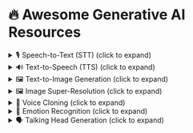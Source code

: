# 🔥 Awesome Generative AI Resources

<details>
<summary>🎙️ Speech-to-Text (STT) (click to expand)</summary>
<details>
<summary>🎙️ Dataset for STT (click to expand)</summary>
## 🗂️ Dataset for STT
## 📜 [CC-0](https://creativecommons.org/share-your-work/public-domain/cc0/)

| CORPUS | LANGUAGES | # HOURS | # SPEAKERS | DOWNLOAD | LICENSE |
| --- | --- | --- | --- | --- | --- |
| Common Voice | Multilingual | >15,000 hours (validated); >20,000 hours (total) | Multi-speaker | <https://voice.mozilla.org/en/datasets> | [CC-0](https://creativecommons.org/share-your-work/public-domain/cc0/) |
| Yesno | Hebrew | 6 mins | one male | <http://www.openslr.org/1/> | [CC-0](https://creativecommons.org/share-your-work/public-domain/cc0/) |
| LJ Speech Corpus | English | ~24 hours | [one female](https://librivox.org/reader/11049) | <https://data.keithito.com/data/speech/LJSpeech-1.1.tar.bz2> | [CC-0](https://creativecommons.org/share-your-work/public-domain/cc0/) |
| NST Danish ASR Database | Danish | 229,992 utterances | 616 speakers | original: <https://www.nb.no/sprakbanken/en/resource-catalogue/oai-nb-no-sbr-19/>, reorganized: <https://www.nb.no/sprakbanken/en/resource-catalogue/oai-nb-no-sbr-55/> | [CC-0](https://creativecommons.org/publicdomain/zero/1.0/) |
| NST Danish Dictation | Danish | 34,955 utterances | 151 speakers | <https://www.nb.no/sprakbanken/en/resource-catalogue/oai-nb-no-sbr-20/> | [CC-0](https://creativecommons.org/publicdomain/zero/1.0/) |
| NST Danish Speech Synthesis | Danish | 4,108 utterances | 1 male speaker | <https://www.nb.no/sprakbanken/en/resource-catalogue/oai-nb-no-sbr-21/> | [CC-0](https://creativecommons.org/publicdomain/zero/1.0/) |
| NST Swedish ASR Database | Swedish | 366,000 utterances | 1,000 speakers | original: <https://www.nb.no/sprakbanken/en/resource-catalogue/oai-nb-no-sbr-16/>, reorganized: <https://www.nb.no/sprakbanken/en/resource-catalogue/oai-nb-no-sbr-56/> | [CC-0](https://creativecommons.org/publicdomain/zero/1.0/) |
| NST Swedish Dictation | Swedish | 45,620 utterances | 195 speakers | <https://www.nb.no/sprakbanken/en/resource-catalogue/oai-nb-no-sbr-17/> | [CC-0](https://creativecommons.org/publicdomain/zero/1.0/) |
| NST Swedish Speech Synthesis | Swedish | 5,279 utterances | 1 male speaker | <https://www.nb.no/sprakbanken/en/resource-catalogue/oai-nb-no-sbr-18/> | [CC-0](https://creativecommons.org/publicdomain/zero/1.0/) |
| NST Norwegian ASR Database | Norwegian | 359,760 utterances | 980 speakers | original: <https://www.nb.no/sprakbanken/en/resource-catalogue/oai-nb-no-sbr-13/>, reorganized: <https://www.nb.no/sprakbanken/en/resource-catalogue/oai-nb-no-sbr-54/> | [CC-0](https://creativecommons.org/publicdomain/zero/1.0/) |
| NST Norwegian Dictation | Norwegian | 33,360 utterances | 144 speakers | <https://www.nb.no/sprakbanken/en/resource-catalogue/oai-nb-no-sbr-14/> | [CC-0](https://creativecommons.org/publicdomain/zero/1.0/) |
| NST Norwegian Speech Synthesis | Norwegian | 5,363 utterances | 1 male speaker | <https://www.nb.no/sprakbanken/en/resource-catalogue/oai-nb-no-sbr-15/> | [CC-0](https://creativecommons.org/publicdomain/zero/1.0/) |
| NB Tale – Speech Database for Norwegian | Norwegian | 7,600 utterances + ~12 hours | 380 speakers | <https://www.nb.no/sprakbanken/en/resource-catalogue/oai-nb-no-sbr-31/> | [CC-0](https://creativecommons.org/publicdomain/zero/1.0/) |
| Norwegian Parliamentary Speech Corpus (v0.1) | Norwegian | ~59 hours | 203 speakers | <https://www.nb.no/sprakbanken/en/resource-catalogue/oai-nb-no-sbr-58/> | [CC-0](https://creativecommons.org/publicdomain/zero/1.0/) |
| Wikimedia Commons Odia | Odia | ~8 hours | ~20 speakers | <https://commons.wikimedia.org/wiki/Category:Odia_pronunciation> | mostly(?) [CC-0](https://creativecommons.org/share-your-work/public-domain/cc0/) |
| Thorsten-21.02-neutral | German | ~24 hours | 1 male speaker | <https://www.Thorsten-Voice.de> | [CC-0](https://creativecommons.org/share-your-work/public-domain/cc0/) |
| Thorsten-21.06-emotional | German | 2.400 utterances (8 emotions) | 1 male speaker | <https://www.Thorsten-Voice.de> | [CC-0](https://creativecommons.org/share-your-work/public-domain/cc0/) |

## 📜 [CC-BY](https://creativecommons.org/licenses/by/4.0/)

| CORPUS | LANGUAGES | # HOURS | # SPEAKERS | DOWNLOAD | LICENSE |
| --- | --- | --- | --- | --- | --- |
| ARU Speech Corpus | English (UK) | 720 utterances / speaker | 12 (6 femals; 6 male) | <http://datacat.liverpool.ac.uk/681/1/ARU_Speech_Corpus_v1_0.zip> | [CC-BY 3.0](https://creativecommons.org/licenses/by/3.0/) |
| Althingi Parliamentary Speech Corpus  | Icelandic | 542 hours and 25 minutes | 196 speakers | <http://www.malfong.is/index.php?dlid=73&lang=en> | [CC-BY 4.0](https://creativecommons.org/licenses/by/4.0/) |
| Alþingisumræður Parliamentary Speech Corpus | Icelandic | ~21 hours | | <http://www.malfong.is/index.php?dlid=8&lang=en> | [CC-BY 3.0](https://creativecommons.org/licenses/by/3.0/) |
| Hjal Corpus | Icelandic | ~41,000 recordings | 883 speakers | <http://www.malfong.is/index.php?dlid=5&lang=en> | [CC-BY 3.0](https://creativecommons.org/licenses/by/3.0/) |
| The Malromur Corpus | Icelandic | 152 hours | 563 speakers | <http://www.malfong.is/index.php?dlid=65&lang=en> | [CC-BY 4.0](https://creativecommons.org/licenses/by/4.0/) |
| Telecooperation German Corpus for Kinect | German | ~35 hours | ~180 speakers | <http://www.repository.voxforge1.org/downloads/de/german-speechdata-TUDa-2015.tar.gz> | [CC-BY 2.0](https://creativecommons.org/licenses/by/2.0/) |
| African Speech Technology English-English Speech Corpus | English | ~21 hours | | <https://repo.sadilar.org/handle/20.500.12185/283> | [CC-BY 2.5 South Africa](https://creativecommons.org/licenses/by/2.5/za/legalcode) |
| African Speech Technology isiXhosa Speech Corpus | isiXhosa | ~26 hours | | <https://repo.sadilar.org/handle/20.500.12185/305> | [CC-BY 2.5 South Africa](https://creativecommons.org/licenses/by/2.5/za/legalcode) |
| NCHLT Afrikaans | Afrikaans | 56 hours | 210 speakers (98 female / 112 male) | <https://repo.sadilar.org/handle/20.500.12185/280> | CC-BY 3.0 |
| NCHLT English | English | 56 hours | 210 speakers (100 female / 110 male) | <https://repo.sadilar.org/handle/20.500.12185/274> | CC-BY 3.0 |
| NCHLT isiNdebele | isiNdebele | 56 hours | 148 speakers (78 female / 70 male) | <https://repo.sadilar.org/handle/20.500.12185/272> | CC-BY 3.0 |
| NCHLT isiXhosa | isiXhosa | 56 hours | 209 speakers (106 female / 103 male) | <https://repo.sadilar.org/handle/20.500.12185/279> | CC-BY 3.0 |
| NCHLT isiZulu | isiZulu | 56 hours | 210 speakers (98 female / 112 male) | <https://repo.sadilar.org/handle/20.500.12185/275> | CC-BY 3.0 |
| NCHLT Sepedi | Sepedi | 56 hours | 210 speakers (100 female / 110 male) | <https://repo.sadilar.org/handle/20.500.12185/270> | CC-BY 3.0 |
| NCHLT Sesotho | Sesotho | 56 hours | 210 speakers (113 female / 97 male) | <https://repo.sadilar.org/handle/20.500.12185/278> | CC-BY 3.0 |
| NCHLT Setswana | Setswana | 56 hours | 210 speakers (109 female / 101 male) | <https://repo.sadilar.org/handle/20.500.12185/281> | CC-BY 3.0 |
| NCHLT Siswati | Siswati | 56 hours | 197 speakers (96 female / 101 male) | <https://repo.sadilar.org/handle/20.500.12185/271> | CC-BY 3.0 |
| NCHLT Tshivenda | Tshivenda | 56 hours | 208 speakers (83 female / 125 male) | <https://repo.sadilar.org/handle/20.500.12185/276> | CC-BY 3.0 |
| NCHLT Xitsonga | Xitsonga | 56 hours | 198 speakers (95 female/103 male) | <https://repo.sadilar.org/handle/20.500.12185/277> | CC-BY 3.0 |
| Lwazi II Cross-lingual Proper Name Corpus | Afrikaans; English; isiZulu; Sesotho | 2 hours 5 mins| 20 speakers | <https://repo.sadilar.org/handle/20.500.12185/445> | CC-BY 3.0 |
| Lwazi II Proper Name Call Routing Telephone Corpus | English | 2 hours 7 mins | | <https://repo.sadilar.org/handle/20.500.12185/448> | CC-BY 3.0 |
| Lwazi II Afrikaans Trajectory Tracking Corpus | Afrikaans | 4 hours | one male | <https://repo.sadilar.org/handle/20.500.12185/442> | CC-BY 3.0 |
| LibriSpeech | English | ~1000 hours | 2484 speakers (1201 female / 1283 male) | <http://www.openslr.org/12/> | CC-BY 4.0 |
| Zeroth-Korean | Korean | 52.8 hours | 115 speakers | <http://www.openslr.org/40/> | CC-BY 4.0 |
| Speech Commands | English | 17.8 hours  | >1,000 speakers | <https://ai.googleblog.com/2017/08/launching-speech-commands-dataset.html> | CC-BY 4.0 |
| ParlamentParla | Catalan | 320 hours  |  | <https://www.openslr.org/59/> | CC-BY 4.0 |
|  SIWIS | French | ~10 hours  | one female | <http://datashare.is.ed.ac.uk/download/DS_10283_2353.zip> | [CC-BY 4.0](https://creativecommons.org/licenses/by/4.0/legalcode) |
|  VCTK | English | 44 hours | 109 speakers  | <http://datashare.is.ed.ac.uk/download/DS_10283_3443.zip> | [CC-BY 4.0](https://creativecommons.org/licenses/by/4.0/legalcode) |
|  LibriTTS | English | 586 hours | 2,456 speakers (1,185 female / 1,271 male)  | <http://www.openslr.org/60/> | [CC-BY 4.0](https://creativecommons.org/licenses/by/4.0/legalcode) |
|  Augmented LibriSpeech | Audio (English); Text (English, French) | 236 hours | | <https://persyval-platform.univ-grenoble-alpes.fr/datasets/DS91> | [CC-BY 4.0](https://creativecommons.org/licenses/by/4.0/legalcode) |
|  Helsinki Prosody Corpus | English | 262.5 hours | 1,230 speakers | <https://github.com/Helsinki-NLP/prosody> | [CC-BY 4.0](https://creativecommons.org/licenses/by/4.0/legalcode) |
|Tuva Speech Database | Norwegian | 24 hours | 40 speakers | https://www.nb.no/sprakbanken/show?serial=oai:nb.no:sbr-44&lang= |  [CC-BY 4.0](https://creativecommons.org/licenses/by/4.0/legalcode) |
| COERLL Kʼicheʼ corpus | Kʼicheʼ | 34 minutes | ? speakers | https://cl.indiana.edu/~ftyers/resources/utexas-kiche-audio.tar.gz | [CC-BY 4.0](https://creativecommons.org/licenses/by/4.0/legalcode) |
| Timers and Such v0.1 | English (synthetic: US, real: various nationalities) | synthetic: 172 hours, real: 0.29 hours | 21 synthetic, 11 real | https://zenodo.org/record/4110812#.X9j0RmBOkYM | [CC-BY 4.0](https://creativecommons.org/licenses/by/4.0/legalcode) |
| Large Corpus of Czech Parliament Plenary Hearings | Czech | 444 hours | | <https://lindat.mff.cuni.cz/repository/xmlui/handle/11234/1-3126> | [CC-BY 4.0](https://creativecommons.org/licenses/by/4.0/legalcode) |

## 📜 [CC-BY-SA](https://creativecommons.org/licenses/by-sa/4.0/)

| CORPUS | LANGUAGES | # HOURS | # SPEAKERS | DOWNLOAD | LICENSE |
| --- | --- | --- | --- | --- | --- |
| Iban | Iban | 8 hours |  | <http://www.openslr.org/24/> <https://github.com/sarahjuan/iban> | CC-BY-SA 2.0 |
| Vystadial 2013 | English; Czech | 41 hours; 15 hours |  | <http://www.openslr.org/6/> | CC-BY-SA 3.0 US |
| Vystadial 2016 Czech | Czech | 77 hours; includes Vystadial 2013 Czech | | <https://lindat.cz/repository/xmlui/handle/11234/1-1740> | CC-BY-SA 4.0 |
| Free Spoken Digit Dataset | English | 2,000 isolated digits | 4 speakers | <https://github.com/Jakobovski/free-spoken-digit-dataset> | CC-BY-SA 4.0 |
| Google Javanese | Javanese | 296 hours| 1019 speakers| <http://www.openslr.org/35/> | CC-BY-SA 4.0 |
| Google Nepali | Nepali | 165 hours| 527 speakers| <http://www.openslr.org/54/> | CC-BY-SA 4.0 |
| Google Bengali | Bengali | 229 hours| 508 speakers| <http://www.openslr.org/53/> | CC-BY-SA 4.0 |
| Google Sinhala | Sinhala | 224 hours| 478 speakers| <http://www.openslr.org/52/> | CC-BY-SA 4.0 |
| Google Sundanese | Sundanese | 333 hours| 542 speakers| <http://www.openslr.org/36/> | CC-BY-SA 4.0 |
| Spoken Wikipedia Corpus (SWC-2017) | English; German; Dutch | 182 hours; 249 hours; 79 hours | 395 speakers; 339 speakers; 145 speakers | <https://nats.gitlab.io/swc/> | CC-BY-SA 4.0 |
| Chuvash TTS | Chuvash | 4 hours | 1 speaker | <https://github.com/ftyers/Turkic_TTS> | CC-BY-SA 4.0  |
| Forschergeist | German | 2 hours | 2 speakers (1 female; 1 male) | female speaker: <https://goofy.zamia.org/zamia-speech/corpora/forschergeist/annettevogt-20180320-rec.tgz>; male speaker: <https://goofy.zamia.org/zamia-speech/corpora/forschergeist/timpritlove-20180320-rec.tgz> | CC-BY-SA 4.0  |
| Malayalam Speech Corpus by [SMC](https://blog.smc.org.in/malayalam-speech-corpus/) | Malayalam | 1:36 hours | 75 speakers (3 female, 12 male, 60 unidentified) | https://releases.smc.org.in/msc-reviewed-speech/ | CC-BY-SA 4.0  |
| Google Malayalam | Malayalam | 3.02 hours| 24 speakers| <http://www.openslr.org/63/> | CC-BY-SA 4.0 |

## 📜 [CC-BY-ND](https://creativecommons.org/licenses/by-nd/4.0/)

| CORPUS | LANGUAGES | # HOURS | # SPEAKERS | DOWNLOAD | LICENSE |
| --- | --- | --- | --- | --- | --- |
| IBM Recorded Debates v1 | English | 5 hours | 10 speakers | <https://www.research.ibm.com/haifa/dept/vst/debating_data.shtml#Debate%20Speech%20Analysis> | CC-BY-ND |
| IBM Recorded Debates v2 | English | ~14 hours  | 14 speakers | <https://www.research.ibm.com/haifa/dept/vst/debating_data.shtml#Debate%20Speech%20Analysis> | CC-BY-ND |

## 📜 [CC-BY-NC](https://creativecommons.org/licenses/by-nc/4.0/)

| CORPUS | LANGUAGES | # HOURS | # SPEAKERS | DOWNLOAD | LICENSE |
| --- | --- | --- | --- | --- | --- |
| TV3Parla | Catalan | 240 hours  |  | <http://laklak.eu/share/tv3_0.3.tar.gz> | [CC-BY-NC 4.0](https://creativecommons.org/licenses/by-nc/4.0/) |
| Russian Open STT Corpus | Russian | ~10,000 hours public, ~10,000 more upon request  |  | <https://github.com/snakers4/open_stt/#links> | [CC-BY-NC 4.0](https://creativecommons.org/licenses/by-nc/4.0/) with some [exceptions](https://github.com/snakers4/open_stt/blob/master/LICENSE)|
| Russian Open TTS Corpus | Russian | 145 hours  | 3 males | <https://github.com/snakers4/open_tts/#links> | [CC-BY-NC 4.0](https://creativecommons.org/licenses/by-nc/4.0/) with some [expections](https://github.com/snakers4/open_tts/blob/master/LICENSE)|
| OVM – Otázky Václava Moravce | Czech | 35 hours  |  | <https://lindat.mff.cuni.cz/repository/xmlui/handle/11858/00-097C-0000-000D-EC98-3> | [CC-BY-NC 3.0](https://creativecommons.org/licenses/by-nc/3.0/) |

## 📜 [CC-BY-NC-SA](https://creativecommons.org/licenses/by-nc-sa/4.0/)

| CORPUS | LANGUAGES | # HOURS | # SPEAKERS | DOWNLOAD | LICENSE |
| --- | --- | --- | --- | --- | --- |
| CHiME-Home | English | 6.8 hours |  | <https://archive.org/details/chime-home> | [CC-BY-NC-SA 3.0](https://creativecommons.org/licenses/by-nc-sa/3.0/) |
| Cameroon Pidgin English Corpus | Cameroon Pidgin English | ~17 hours |  | <http://ota.ox.ac.uk/text/2563.zip> | [CC-BY-NC-SA 3.0](https://creativecommons.org/licenses/by-nc-sa/3.0/) |

## 📜 [CC-BY-NC-ND](https://creativecommons.org/licenses/by-nc-nd/4.0/)

| CORPUS | LANGUAGES | # HOURS | # SPEAKERS | DOWNLOAD | LICENSE |
| --- | --- | --- | --- | --- | --- |
| Tatoeba-Eng | English | ~250 hours (rough estimate) | 6 speakers | <https://voice.mozilla.org/en/datasets> | [CC-BY-NC 4.0](https://creativecommons.org/licenses/by-nc/4.0/) (some audio) / [CC-BY-NC-ND 3.0](https://creativecommons.org/licenses/by-nc-nd/3.0/) (most audio) / [CC-BY 2.0](https://creativecommons.org/licenses/by/2.0/) (all text) |
| TED-LIUM | English | 118 hours | 685 speakers (36h female / 81h male) | <http://www.openslr.org/7/> | [CC-BY-NC-ND 3.0](https://creativecommons.org/licenses/by-nc-nd/3.0/) |
| TED-LIUM-2 | English | 207 hours | 1242 speakers (66h female / 141h male) | <http://www.openslr.org/19/> | [CC-BY-NC-ND 3.0](https://creativecommons.org/licenses/by-nc-nd/3.0/) |
| TED-LIUM-3 | English | 452 hours | 2028 speakers (134h female / 316h male) | <http://www.openslr.org/51/> | [CC-BY-NC-ND 3.0](https://creativecommons.org/licenses/by-nc-nd/3.0/) |
| Pansori TEDxKR | Korean | 3 hours | 41 speakers | <http://www.openslr.org/58/> | [CC-BY-NC-ND 4.0](https://creativecommons.org/licenses/by-nc-nd/4.0/) |
| Primewords Mandarin | Mandarin | 100 hours | 296 speakers | <http://www.openslr.org/47/> | [CC-BY-NC-ND 4.0](https://creativecommons.org/licenses/by-nc-nd/4.0/)|
| MuST-C v1.0 | Audio (English); Text (Dutch, French, German, Italian, Portuguese, Romanian, Russian, Spanish) | 408, 504, 492, 465, 442, 385, 432, 489 hours per language pair | | <https://ict.fbk.eu/must-c-release-v1-0/> | [CC-BY-NC-ND 4.0](https://creativecommons.org/licenses/by-nc-nd/4.0/) |
| Czech Parliament Meetings | Czech | 88 hours | | <https://lindat.mff.cuni.cz/repository/xmlui/handle/11858/00-097C-0000-0005-CF9C-4> | [CC-BY-NC-ND 3.0](https://creativecommons.org/licenses/by-nc-nd/3.0/) |
| BembaSpeech | Bemba | 24 hours | 17 speakers (9 male / 8 female) | <https://github.com/csikasote/BembaSpeech> | [CC-BY-NC-ND 4.0](https://creativecommons.org/licenses/by-nc-nd/4.0/) |

## 📜 [CDLA-Permissive](https://cdla.io/permissive-1-0/)

| CORPUS | LANGUAGES | # HOURS | # SPEAKERS | DOWNLOAD | LICENSE |
| --- | --- | --- | --- | --- | --- |
| DiPCo | English | ~5 hours | 32 speakers (13 female; 19 male) | <https://s3.amazonaws.com/dipco/DiPCo.tgz> | [CDLA-Permissive-1.0](https://cdla.io/permissive-1-0/) |

## 📜 [GNU General Public License](https://www.gnu.org/licenses/gpl.html)

| CORPUS | LANGUAGES | # HOURS | # SPEAKERS | DOWNLOAD | LICENSE |
| --- | --- | --- | --- | --- | --- |
| VoxForge | English | ~120 hours | ~2966 speakers | <http://www.repository.voxforge1.org/downloads/en/Trunk/Audio/Main/16kHz_16bit/> <https://voice.mozilla.org/en/datasets> | GNU-GPL 3.0 |
| VoxForge | Russian |  | | <http://www.repository.voxforge1.org/downloads/ru/Trunk/Audio/Main/16kHz_16bit/> <http://www.repository.voxforge1.org/downloads/Russian/Trunk/Audio/Main/16kHz_16bit/>| GNU-GPL 3.0 |
| VoxForge | German |  | | <http://www.repository.voxforge1.org/downloads/de/Trunk/Audio/Main/16kHz_16bit/> | GNU-GPL 3.0 |


## 📜 [Apache License](https://www.apache.org/licenses/LICENSE-2.0)

| CORPUS | LANGUAGES | # HOURS | # SPEAKERS | DOWNLOAD | LICENSE |
| --- | --- | --- | --- | --- | --- |
| AISHELL-1 | Mandarin | 170 hours | 400 speakers | <http://www.openslr.org/33/> | Apache 2.0 |
| Tunisian_MSA | Modern Standard Arabic (Tunisia) | 11.2 hours | 118 speakers | <http://www.openslr.org/46/> | Apache 2.0 |
| African Accented French | French | 22 hours | 232 speakers | <http://www.openslr.org/57/> | Apache 2.0 |
| THCHS-30 | Mandarin Chinese | 33.57 hours (13,389 utterances) | 40 speakers (31 female; 9 male) | <http://www.openslr.org/18/> | Apache 2.0 |
| Living Audio Dataset - Dutch | Dutch | 57:49 min | 1 speaker | <https://github.com/Idlak/Living-Audio-Dataset> | Apache 2.0 |
| Living Audio Dataset - English | English | 50:50 min | 1 speaker | <https://github.com/Idlak/Living-Audio-Dataset> | Apache 2.0 |
| Living Audio Dataset - Irish | Irish | 61:56 min | 1 speaker | <https://github.com/Idlak/Living-Audio-Dataset> | Apache 2.0 |
| Living Audio Dataset - Russian | Russian | 34:58 min | 1 speaker | <https://github.com/Idlak/Living-Audio-Dataset> | Apache 2.0 |



## 📜 [MIT License](https://opensource.org/licenses/MIT)

| CORPUS | LANGUAGES | # HOURS | # SPEAKERS | DOWNLOAD | LICENSE |
| --- | --- | --- | --- | --- | --- |
| ALFFA | Amharic;Hausa (paid); Swahili; Wolof |  |  | <http://www.openslr.org/25/> <https://github.com/besacier/ALFFA_PUBLIC> | MIT |


## 📜 [BSD 3-Clause License](https://opensource.org/licenses/BSD-3-Clause)


| CORPUS | LANGUAGES | # HOURS | # SPEAKERS | DOWNLOAD | LICENSE |
| --- | --- | --- | --- | --- | --- |
| M-AILABS German Corpus | German | 237 hours and 22 minutes |  | <http://www.caito.de/data/Training/stt_tts/de_DE.tgz> | [M-AILABS LICENSE](https://www.caito.de/2019/01/the-m-ailabs-speech-dataset/) (a data-specific [BSD 3-Clause License](https://opensource.org/licenses/BSD-3-Clause))|
| M-AILABS Queen's English Corpus | Queen's English | 45 hours and 35 minutes |  | <http://www.caito.de/data/Training/stt_tts/en_UK.tgz> | [M-AILABS LICENSE](https://www.caito.de/2019/01/the-m-ailabs-speech-dataset/) (a data-specific [BSD 3-Clause License](https://opensource.org/licenses/BSD-3-Clause))|
| M-AILABS US English Corpus | American English | 102 hours and 7 minutes |  | <http://www.caito.de/data/Training/stt_tts/en_US.tgz> | [M-AILABS LICENSE](https://www.caito.de/2019/01/the-m-ailabs-speech-dataset/) (a data-specific [BSD 3-Clause License](https://opensource.org/licenses/BSD-3-Clause))|
| M-AILABS Spanish Corpus | Spanish Spanish | 108 hours and 34 minutes |  | <http://www.caito.de/data/Training/stt_tts/es_ES.tgz> | [M-AILABS LICENSE](https://www.caito.de/2019/01/the-m-ailabs-speech-dataset/) (a data-specific [BSD 3-Clause License](https://opensource.org/licenses/BSD-3-Clause))|
| M-AILABS Italian Corpus | Italian | 127 hours and 40 minutes |  | <http://www.caito.de/data/Training/stt_tts/it_IT.tgz> | [M-AILABS LICENSE](https://www.caito.de/2019/01/the-m-ailabs-speech-dataset/) (a data-specific [BSD 3-Clause License](https://opensource.org/licenses/BSD-3-Clause))|
| M-AILABS Ukrainian Corpus | Ukrainian | 87 hours and 8 minutes |  | <http://www.caito.de/data/Training/stt_tts/uk_UK.tgz> | [M-AILABS LICENSE](https://www.caito.de/2019/01/the-m-ailabs-speech-dataset/) (a data-specific [BSD 3-Clause License](https://opensource.org/licenses/BSD-3-Clause))|
| M-AILABS Russian Corpus | Russian | 46 hours and 47 minutes |  | <http://www.caito.de/data/Training/stt_tts/ru_RU.tgz> | [M-AILABS LICENSE](https://www.caito.de/2019/01/the-m-ailabs-speech-dataset/) (a data-specific [BSD 3-Clause License](https://opensource.org/licenses/BSD-3-Clause))|
| M-AILABS French-v0.9 Corpus | French | 190 hours and 30 minutes |  | <http://www.caito.de/data/Training/stt_tts/fr_FR.tgz> | [M-AILABS LICENSE](https://www.caito.de/2019/01/the-m-ailabs-speech-dataset/) (a data-specific [BSD 3-Clause License](https://opensource.org/licenses/BSD-3-Clause))|
| M-AILABS Polish Corpus | Polish | 53 hours and 50 minutes |  | <http://www.caito.de/data/Training/stt_tts/pl_PL.tgz> | [M-AILABS LICENSE](https://www.caito.de/2019/01/the-m-ailabs-speech-dataset/) (a data-specific [BSD 3-Clause License](https://opensource.org/licenses/BSD-3-Clause))|

## 📜 [Custom License](https://en.wikipedia.org/wiki/Copyright)

| CORPUS | LANGUAGES | # HOURS | # SPEAKERS | DOWNLOAD | LICENSE |
| --- | --- | --- | --- | --- | --- |
| Fluent Speech Commands Corpus | English | 19 hours (30,043 utterances) | 97 speakers | <http://fluent.ai:2052/jf8398hf30f0381738rucj3828chfdnchs.tar.gz> | [Fluent Speech Commands Public License](https://groups.google.com/a/fluent.ai/forum/#!msg/fluent-speech-commands/MXh_7Y-3QC8/9i2pHPW9AwAJ) |
| CMU Wilderness | 700 Langs | Alignments distributed without audio or text total:~14,000 hours; per lang: ~20 hours |  | <https://github.com/festvox/datasets-CMU_Wilderness> | <https://live.bible.is/terms> |
| CHiME-5 | English | 50 hours | 48 speakers | <http://spandh.dcs.shef.ac.uk/chime_challenge/data.html> | [CHiME-5 License](http://spandh.dcs.shef.ac.uk/chime_challenge/download.html) |
| Fearless Steps Corpus | English | 19,000 hours (20 hours transcribed) | ~450 speakers | <https://fearless-steps.github.io/ChallengePhase3/#19k_Corpus_Access> | [NASA Media Usage Guidelines](https://www.nasa.gov/multimedia/guidelines/index.html) |
| Microsoft Speech Corpus (Indian languages) | Telugu; Tamil; Gujarati | | | <https://msropendata.com/datasets/7230b4b1-912d-400e-be58-f84e0512985e> | [Microsoft Speech Corpus (Indian Languages) License](https://msropendata.com/datasets/7230b4b1-912d-400e-be58-f84e0512985e) |
| Microsoft Speech Language Translation Corpus | English; Chinese; Japanese| | | <https://msropendata.com/datasets/54813518-4ea6-4c39-9bb2-b0d1e5f0c187> | [Microsoft Research Data License Agreement](https://msrodr-api.azurewebsites.net//licenses/2f933be3-284d-500b-7ea3-2aa2fd0f1bb2/file) |
| Hey Snips Corpus | English | 11K positive "Hey Snips" (~4.4 hours) and 87K negative (~89 hours) utterances | 2215 speakers (positive & negative) and 4028 speakers (negative only) | <https://research.snips.ai/datasets/keyword-spotting> | [Snips Data License](https://github.com/snipsco/keyword-spotting-research-datasets/blob/master/LICENSE) |
| Snips SLU Corpus | English; French | 1660 "Smart Lights EN" (~1.3 hours), 1286 "Smart Speaker EN" (~55 minutes), 1138 "Smart Speaker FR" (~50 minutes) utterances | English: 69 speakers; French: 30 speakers | <https://research.snips.ai/datasets/spoken-language-understanding> | [Snips Data License](https://github.com/snipsco/keyword-spotting-research-datasets/blob/master/LICENSE) |
| CMU Sphinx Group - AN4 | English | "an4_clstk"(~50 minutes) "an4test_clstk" (~6 minutes) | "an4_clstk": 21 female, 53 male "an4test_clstk": 3 female, 7 male | http://www.speech.cs.cmu.edu/databases/an4/an4_raw.bigendian.tar.gz | [AN4](http://www.speech.cs.cmu.edu/databases/an4/LICENSE.html) |
| FT Speech | Danish | ~1,857 hours (1,017,244 utterances) | 434 speakers (176 female, 258 male) | <https://ftspeech.dk> | [FT Speech License](https://ftspeech.dk/LICENSE.html) |
| FalaBrasil-LAPS-Constituicao | Brazilian-Portuguese | 9 hours | 1 speaker | <https://drive.google.com/uc?export=download&confirm=SrvW&id=1Nf849u-27CYRzJqedLaI-FaZfMRO7FT> | ["Bases de áudio transcrito e bases de texto normalizadas (sem pontuação, com números escritos por extenso, etc.) disponibilizadas de forma gratuita* pelo Grupo FalaBrasil. [disponibilizadas de forma gratuita*] / Portanto, apenas as bases livres estão sendo disponibilizadas."](http://labvis.ufpa.br/falabrasil/downloads/) |
| FalaBrasil-LaPSMail | Brazilian-Portuguese | 1 hour | 25 speakers | <https://drive.google.com/uc?export=download&confirm=PecV&id=1B_Vq8MDSE4fBQefVxqCGSl-EcKAcjJLb> | ["Bases de áudio transcrito e bases de texto normalizadas (sem pontuação, com números escritos por extenso, etc.) disponibilizadas de forma gratuita* pelo Grupo FalaBrasil. [disponibilizadas de forma gratuita*] / Portanto, apenas as bases livres estão sendo disponibilizadas."](http://labvis.ufpa.br/falabrasil/downloads/) |
| FalaBrasil-LaPS Benchmark | Brazilian-Portuguese | 1 hour | 1 speaker | <https://drive.google.com/uc?export=download&confirm=XFfF&id=1nZ8L9nJTt4blFC0RGT9Y7XRu02aAvDIo> | ["Bases de áudio transcrito e bases de texto normalizadas (sem pontuação, com números escritos por extenso, etc.) disponibilizadas de forma gratuita* pelo Grupo FalaBrasil. [disponibilizadas de forma gratuita*] / Portanto, apenas as bases livres estão sendo disponibilizadas."](http://labvis.ufpa.br/falabrasil/downloads/) |
</details>

<details>
<summary>🤖 Speech-to-Text (STT) Models (click to expand)</summary>

#### 📅 2023
1. [whisper.cpp][High-Performance C++ Port of OpenAI Whisper](https://github.com/ggerganov/whisper.cpp), `GitHub 2023`. [[Code](https://github.com/ggerganov/whisper.cpp)]  *Port of OpenAI's Whisper model in pure C/C++ using GGML for efficient CPU/GPU inference — runs on Mac, Windows, Linux, and mobile devices.*
2. [DeepSpeech][An Open-Source Speech-to-Text Engine](https://github.com/mozilla/DeepSpeech), `GitHub 2023`. [[Code](https://github.com/mozilla/DeepSpeech)]  *TensorFlow-based speech recognition engine capable of running in real-time on low-resource devices.*
3. [Leon][Your Open-Source Personal Assistant](https://github.com/leon-ai/leon), `GitHub 2023`. [[Code](https://github.com/leon-ai/leon)]   *Node.js & Python-powered open-source voice assistant you can run on your own server.*
4. [faster-whisper][Fast Whisper Transcription via CTranslate2](https://github.com/SYSTRAN/faster-whisper), `GitHub 2023`. [[Code](https://github.com/SYSTRAN/faster-whisper)]  *Lightweight Whisper implementation with CTranslate2 backend for fast and efficient transcription.*
5. [WhisperX][Word-Level Timestamped ASR with Diarization](https://github.com/m-bain/whisperX), `GitHub 2023`. [[Code](https://github.com/m-bain/whisperX)]  *ASR model providing word-level timestamps and speaker diarization using Whisper backbone.*
6. [Kaldi][Speech Recognition Toolkit](https://github.com/kaldi-asr/kaldi), `GitHub 2023`. [[Code](https://github.com/kaldi-asr/kaldi)]  *C++ toolkit widely used in academia and industry for speech recognition research.*
7. [pyvideotrans][Translate & Dub Videos Automatically](https://github.com/jianchang512/pyvideotrans), `GitHub 2023`. [[Code](https://github.com/jianchang512/pyvideotrans)]  *Speech recognition + translation + dubbing pipeline for automatic multilingual video processing.*
8. [speechbrain][All-in-One Speech Toolkit in PyTorch](https://github.com/speechbrain/speechbrain), `GitHub 2023`. [[Code](https://github.com/speechbrain/speechbrain)]  *End-to-end toolkit for ASR, speaker ID, enhancement, and more — built on PyTorch.*
9. [vosk-api][Offline STT for 20+ Languages](https://github.com/alphacep/vosk-api), `GitHub 2023`. [[Code](https://github.com/alphacep/vosk-api)]  *Real-time STT for mobile and edge devices — supports many languages without needing internet.*
10. [speech_recognition][Simple Python Speech Recognition](https://github.com/Uberi/speech_recognition), `GitHub 2023`. [[Code](https://github.com/Uberi/speech_recognition)]   *Lightweight library for accessing Google, Wit.ai, CMU Sphinx and more through Python.*
11. [ASRT_SpeechRecognition][Chinese ASR with Deep Learning](https://github.com/nl8590687/ASRT_SpeechRecognition), `GitHub 2023`. [[Code](https://github.com/nl8590687/ASRT_SpeechRecognition)]  *Chinese end-to-end STT with attention and LSTM/CTC architectures.*
12. [RealtimeSTT][Low-Latency Microphone Transcription](https://github.com/KoljaB/RealtimeSTT), `GitHub 2023`. [[Code](https://github.com/KoljaB/RealtimeSTT)]  *Robust real-time transcription from microphone input — lightweight and fast.*
13. [annyang][Voice Commands in Browser](https://github.com/TalAter/annyang), `GitHub 2023`. [[Code](https://github.com/TalAter/annyang)]  *Tiny JS library that adds voice control to websites using browser APIs.*
14. [sherpa-onnx][Real-Time Speech Framework with ONNX](https://github.com/k2-fsa/sherpa-onnx), `GitHub 2023`. [[Code](https://github.com/k2-fsa/sherpa-onnx)]  *Kaldi-inspired speech stack with ONNX backend — cross-platform real-time speech tools.*
15. [SenseVoice][Multilingual Speech Understanding](https://github.com/FunAudioLLM/SenseVoice), `GitHub 2023`. [[Code](https://github.com/FunAudioLLM/SenseVoice)]  *Foundation model for ASR, emotion detection, language ID, and event classification.*
16. [silero-models][Production-Ready STT/TTS Models](https://github.com/snakers4/silero-models), `GitHub 2023`. [[Code](https://github.com/snakers4/silero-models)]   *Accurate and fast models for mobile and server deployment — multilingual support.*
17. [whisper-jax][Whisper on JAX for Fast ASR](https://github.com/sanchit-gandhi/whisper-jax), `GitHub 2023`. [[Code](https://github.com/sanchit-gandhi/whisper-jax)]  *Fast Whisper inference with batching and TPU support — great for large-scale pipelines.*
18. [FunClip][Multimodal Speech-Text Understanding](https://github.com/modelscope/FunClip), `GitHub 2023`. [[Code](https://github.com/modelscope/FunClip)]  *Multimodal model trained for audio, vision, and text fusion — designed for universal understanding.*
</details>

</details>

<details>
<summary>🔊 Text-to-Speech (TTS) (click to expand)</summary>

- Add Tortoise-TTS, VITS, Coqui-TTS, etc...

</details>

<details>
<summary>🖼️ Text-to-Image Generation (click to expand)</summary>
## Dataset

### 2025
1. [Janus (DeepSeek-VL)][Dual-Path Vision-Language Model for Text-to-Image Synthesis](https://arxiv.org/abs/2403.09878), `arXiv 2025`. [[No official code yet]]  *Unifies visual and textual alignment using a dual-path architecture for improved caption-to-image generation.*
---
### 2024
1. [Text-to-Pose-to-Image][Improving Diffusion Model Control and Quality](https://arxiv.org/abs/2411.12872), `NeurIPS 2024 Workshop`. [[Code](https://github.com/clement-bonnet/text-to-pose)]  *Enhances diffusion model generation by inserting an intermediate pose structure between text and image.*
2. [ControlNet v1.1][Structured Guidance for Stable Diffusion](https://arxiv.org/abs/2302.05543), `CVPR 2024`. [[Code](https://github.com/lllyasviel/ControlNet)]  *Adds structural conditioning (edge, pose, depth) to pre-trained diffusion models without affecting performance.*
3. [T2I-Adapter][Adapter Modules for Controllable Text-to-Image Synthesis](https://arxiv.org/abs/2302.08453), `CVPR 2024`. [[Code](https://github.com/TencentARC/T2I-Adapter)]   *Injects visual condition controls into frozen diffusion models using small plug-in modules.*
4. [StyleDiffusion][Text-Driven Image Generation with Style Control](https://arxiv.org/abs/2312.01234), `arXiv 2024`. [[Code](https://github.com/MatthewLWang/StyleDiffusion)]   *Combines diffusion with textual prompts and style embeddings for controlled generation.*
5. [Sana][Scalable Personalization for Text-to-Image Generation](https://arxiv.org/abs/2404.06016), `arXiv 2024`. [[Code](https://github.com/NVlabs/Sana)]*A scalable personalization method for diffusion-based text-to-image models. Supports multi-subject generation and higher fidelity.*
6. [IMAG-Dressing][IMAG-Dressing: Unveiling the Potential of Language-Driven Virtual Try-on](https://arxiv.org/abs/2404.03094), `arXiv 2024`. [[Code](https://github.com/muzishen/IMAGDressing)]  *Language-guided virtual try-on system that manipulates clothing appearance based on textual descriptions using diffusion-based architecture.*
7. [Infinity][Infinity: Towards Infinite Resolution Generation with Diffusion Models](https://arxiv.org/abs/2404.08758), `arXiv 2024`. [[Code](https://github.com/FoundationVision/Infinity)]  *A diffusion model capable of generating ultra-high-resolution images by leveraging patch-wise autoregressive modeling.*

---
### 2023
1. [GALIP][Generative Adversarial CLIPs for Text-to-Image Synthesis](https://arxiv.org/abs/2301.12959), `arXiv 2023`. [[Code](https://github.com/tobran/GALIP)] *Integrates CLIP in both generator and discriminator for efficient and controllable text-to-image synthesis.*
2. [ELITE][Encoding Visual Concepts into Textual Embeddings](https://arxiv.org/abs/2302.13848), `arXiv 2023`. [[Code](https://github.com/csyxwei/ELITE)]  *Maps visual concepts into language embeddings to enable customized image generation.*
3. [Rich-Text-to-Image][Rich Text-to-Image Generation](https://arxiv.org/abs/2307.XXXX), `ICCV 2023`. [[Code](https://github.com/songweige/rich-text-to-image)]  *Enhances structure and context preservation using enriched textual prompts.*
4. [custom-diffusion][Multi-Concept Customization of Text-to-Image Diffusion](https://arxiv.org/abs/2212.04488), [[Code](https://github.com/adobe-research/custom-diffusion)] *Multi-Concept Customization of Text-to-Image Diffusion*
---
### 2022
1. [DreamBooth][Subject-Driven Text-to-Image Generation](https://arxiv.org/abs/2208.12242), `arXiv 2022`. [[Code](https://github.com/XavierXiao/Dreambooth-Stable-Diffusion)]  *Fine-tunes diffusion models to generate images of specific subjects with a few samples.*
2. [FuseDream][Training-Free CLIP-Guided GAN Generation](https://arxiv.org/abs/2112.01573), `arXiv 2022`. [[Code](https://github.com/gnobitab/FuseDream)]  *Utilizes CLIP+GAN latent optimization to generate images without model retraining.*
---
### 2021
1. [CogView][Pretrained Transformer for General-Domain Generation](https://arxiv.org/abs/2105.13290), `NeurIPS 2021`. [[Code](https://github.com/THUDM/CogView)]  *Introduces a large-scale transformer model for high-quality text-to-image synthesis.*

</details>

<details>
<summary>🖼️ Image Super-Resolution (click to expand)</summary>

- Add Real-ESRGAN, SwinIR, and datasets...

</details>

<details>
<summary>🧠 Voice Cloning (click to expand)</summary>

- Add models like SV2TTS, Resemblyzer, etc...

</details>

<details>
<summary>💬 Emotion Recognition (click to expand)</summary>

- Add KoBERT, CNN+mel, IEMOCAP dataset, etc...

</details>

<details>
<summary>🗣️ Talking Head Generation (click to expand)</summary>
## Datasets

0. VoxCeleb1 [[`Download link`](https://www.robots.ox.ac.uk/~vgg/data/voxceleb/vox1.html)].
1. VoxCeleb2 [[`Download link`](https://www.robots.ox.ac.uk/~vgg/data/voxceleb/vox2.html)].
2. Faceforensics++ [[`Download link`](https://github.com/ondyari/FaceForensics)].
3. CelebV [[`Download link`](https://drive.google.com/file/d/1jQ6d76T5GQuvQH4dq8_Wq1T0cxvN0_xp/view)].
4. TalkingHead-1KH [[`Download link`](https://github.com/tcwang0509/TalkingHead-1KH)].
5. LRW (Lip Reading in the Wild) [[`Download link`](https://www.robots.ox.ac.uk/~vgg/data/lip_reading/lrw1.html)].
6. MEAD [[`Download link`](https://github.com/uniBruce/Mead)].
7. CelebV-HQ [[`Download link`](https://github.com/CelebV-HQ/CelebV-HQ)].
8. CHDTF [[`Download link`](https://medialab.sjtu.edu.cn/post/chdtf/)].
9. MultiTalk [[`Download link`](https://github.com/postech-ami/MultiTalk/tree/main/MultiTalk_dataset)].
10. VFHQ [[`Download link`](https://github.com/anjieyang/VFHQ-downloader)].
11. Hallo3 [[`Download link`](https://huggingface.co/datasets/fudan-generative-ai/hallo3_training_data)].

---

## Image-driven

### 2025

1. [HunyuanPortrait] [HunyuanPortrait: Implicit Condition Control for Enhanced Portrait Animation](https://arxiv.org/abs/2503.18860), `CVPR 2025`. [[Code](https://github.com/kkakkkka/HunyuanPortrait)] [[Project](https://kkakkkka.github.io/HunyuanPortrait)]

### 2024

1. [X-Portrait] [X-Portrait: Expressive Portrait Animation with Hierarchical Motion Attention](https://arxiv.org/abs/2403.15931), `arXiv 2024`.
2. [LivePortrait] [LivePortrait: Efficient Portrait Animation with Stitching and Retargeting Control](https://arxiv.org/pdf/2407.03168)  [[Code](https://github.com/KwaiVGI/LivePortrait)] [[Project](https://liveportrait.github.io)]
3. [EMOPortraits] [EMOPortraits: Emotion-enhanced Multimodal One-shot Head Avatars](https://arxiv.org/pdf/2404.19110),  `CVPR 2024`. [[Code](https://github.com/neeek2303/EMOPortraits)], [[Project](https://neeek2303.github.io/EMOPortraits/)]
4. [SMA] [Synergizing Motion and Appearance: Multi-Scale Compensatory Codebooks for Talking Head Video Generation](https://arxiv.org/abs/2412.00719),  `CVPR 2024`. [[Project](https://shaelynz.github.io/synergize-motion-appearance/)]

### 2023

1. [AVFR-GAN][Audio-Visual Face Reenactment](https://arxiv.org/pdf/2210.02755.pdf), `WACV 2023`. [[Code](https://github.com/mdv3101/AVFR-Gan/)], [[Project](http://cvit.iiit.ac.in/research/projects/cvit-projects/avfr)]
2. [TS-Net][Cross-identity Video Motion Retargeting with Joint Transformation and Synthesis](https://arxiv.org/pdf/2210.01559.pdf), `WACV 2023`. [[Code](https://github.com/nihaomiao/WACV23_TSNet)]
2. [MCNET][Implicit Identity Representation Conditioned Memory Compensation Network for Talking Head Video Generation](https://arxiv.org/abs/2307.09906), `ICCV 2023`. [[Project](https://harlanhong.github.io/publications/mcnet.html)] [[Code](https://github.com/harlanhong/ICCV2023-MCNET)]

### 2022

1. [DaGAN][Depth-Aware Generative Adversarial Network for Talking Head Video Generation](https://arxiv.org/abs/2203.06605), `CVPR 2022`. [[Code](https://github.com/harlanhong/CVPR2022-DaGAN)], [[Project](https://harlanhong.github.io/publications/dagan.html)]
2. [TPSM][Thin-Plate Spline Motion Model for Image Animation](https://arxiv.org/abs/2203.14367), `CVPR 2022`. [[Code](https://github.com/yoyo-nb/Thin-Plate-Spline-Motion-Model)]
3. [StyleHEAT][StyleHEAT: One-Shot High-Resolution Editable Talking Face Generation via Pretrained StyleGAN](https://arxiv.org/pdf/2203.04036.pdf), `ECCV 2022`. [[Code](https://github.com/FeiiYin/StyleHEAT/)], [[Project](https://feiiyin.github.io/StyleHEAT/)]
4. [MegaPortraits][MegaPortraits: One-shot Megapixel Neural Head Avatars](https://arxiv.org/abs/2207.07621), `ACM MM 2022`. [[Project](https://samsunglabs.github.io/MegaPortraits/)]
5. [DAM][Structure-Aware Motion Transfer with Deformable Anchor Model](https://openaccess.thecvf.com/content/CVPR2022/papers/Tao_Structure-Aware_Motion_Transfer_With_Deformable_Anchor_Model_CVPR_2022_paper.pdf), `CVPR 2022`. [[Code](https://github.com/JialeTao/DAM)]
6. [StyleMask][StyleMask: Disentangling the Style Space of StyleGAN2 for Neural Face Reenactment](https://arxiv.org/pdf/2209.13375.pdf), `FG, 2023`. [[Code](https://github.com/StelaBou/StyleMask)]
7. [CoRF][Controllable Radiance Fields for Dynamic Face Synthesis](https://arxiv.org/pdf/2210.06465.pdf), `Arxiv 2022`. 
8. [AniFaceGAN][Animatable 3D-Aware Face Image Generation 
for Video Avatars](https://arxiv.org/pdf/2210.05825.pdf), `NeurIPS 2022`. [[Project](https://yuewuhkust.github.io/AniFaceGAN/)] 
9. [IW][Implicit Warping for Animation with Image Sets](https://arxiv.org/pdf/2210.01794.pdf), `NeurIPS 2022`. [[Project](https://deepimagination.cc/implicit_warping/)] 
10. [HifiHead][HifiHead: One-Shot High Fidelity Neural Head Synthesis with 3D Control](https://www.ijcai.org/proceedings/2022/0244.pdf), `IJCAI 2022`.
10. [Face Animation with Multiple Source Images](https://arxiv.org/pdf/2212.00256.pdf?), `Arxiv 2022`.
10. [MetaPortrait][MetaPortrait: Identity-Preserving Talking Head Generation with Fast Personalized Adaptation](https://download.arxiv.org/pdf/2212.08062v2), `Arxiv 2022`.
11. [Compressing Video Calls using Synthetic Talking Heads](https://arxiv.org/pdf/2210.03692.pdf), `BMVC 2022`. [[Project](https://cvit.iiit.ac.in/research/projects/cvit-projects/talking-video-compression)] 
12. [Finding Directions in GAN’s Latent Space for Neural Face Reenactment](https://arxiv.org/pdf/2202.00046.pdf), `BMVC 2022`. [[Project](https://stelabou.github.io/stylegan-directions-reenactment/)] [[Code](https://github.com/StelaBou/stylegan_directions_face_reenactment)] 
13. [LIA][Latent Image Animator: Learning to Animate Images via Latent Space Navigation](https://arxiv.org/pdf/2203.09043.pdf), `ICLR 2022`. [[Project](https://wyhsirius.github.io/LIA-project/)] [[Code](https://github.com/wyhsirius/LIA)] 

### 2021

1. [face-vid2vid] [One-Shot Free-View Neural Talking-Head Synthesis for Video Conferencing](https://nvlabs.github.io/face-vid2vid/main.pdf), `CVPR 2021 Oral`. [[Project](https://nvlabs.github.io/face-vid2vid/)]
2. [S2D] [Sparse to Dense Motion Transfer for Face Image Animation](https://openaccess.thecvf.com/content/ICCV2021W/AIM/papers/Zhao_Sparse_to_Dense_Motion_Transfer_for_Face_Image_Animation_ICCVW_2021_paper.pdf), `ICCV 2021`.
3. [SAFA] [SAFA: Structure Aware Face Animation](https://arxiv.org/pdf/2111.04928.pdf), `3DV 2021`. [[Code](https://github.com/Qiulin-W/SAFA)]
4. [SAA] [Self-appearance-aided Differential Evolution for Motion Transfer](https://arxiv.org/abs/2110.04658), `arXiv 2021`.
5. [PIRenderer][PIRenderer: Controllable Portrait Image Generation via Semantic Neural Rendering](https://arxiv.org/pdf/2109.08379.pdf), `ICCV 2021`. [[Code](https://github.com/RenYurui/PIRender)]
6. [FaceGAN][FACEGAN: Facial Attribute Controllable rEenactment GAN](https://openaccess.thecvf.com/content/WACV2021/papers/Tripathy_FACEGAN_Facial_Attribute_Controllable_rEenactment_GAN_WACV_2021_paper.pdf), `WACV 2021`.
7. [F^3A-GAN][F3A-GAN: Facial Flow for Face Animation With Generative Adversarial Networks](https://ieeexplore.ieee.org/stamp/stamp.jsp?arnumber=9547053), `IEEE TIP 2021`.
8. [FACIAL][FACIAL: Synthesizing Dynamic Talking Face with Implicit Attribute Learning](https://openaccess.thecvf.com/content/ICCV2021/papers/Zhang_FACIAL_Synthesizing_Dynamic_Talking_Face_With_Implicit_Attribute_Learning_ICCV_2021_paper.pdf), `ICCV 2021`.
9. [MRAA][ Motion Representations for Articulated Animation](https://openaccess.thecvf.com/content/CVPR2021/papers/Siarohin_Motion_Representations_for_Articulated_Animation_CVPR_2021_paper.pdf), `CVPR 2021`. [[Code](https://github.com/snap-research/articulated-animation)]
10. [HeadGAN][HeadGAN: One-shot Neural Head Synthesis and Editing](https://arxiv.org/pdf/2012.08261.pdf), `ICCV 2021`. [[Project](https://michaildoukas.github.io/HeadGAN/)]

### 2020

1. [MeshG] [Mesh Guided One-shot Face Reenactment Using Graph Convolutional Networks](https://dl.acm.org/doi/pdf/10.1145/3394171.3413865g), `ACM Multimedia 2020`. [[Code](https://arxiv.org/abs/2008.07783)]
2. [MarioNETte] [MarioNETte: Few-shot Face Reenactment Preserving Identity of Unseen Targets](https://arxiv.org/abs/1911.08139), `AAAI 2020`. [[Project](https://hyperconnect.github.io/MarioNETte/)]
3. [CrossID-GAN] [Learning Identity-Invariant Motion Representations for Cross-ID Face Reenactment](https://openaccess.thecvf.com/content_CVPR_2020/papers/Huang_Learning_Identity-Invariant_Motion_Representations_for_Cross-ID_Face_Reenactment_CVPR_2020_paper.pdf), `CVPR 2020`.

### 2019

1. [FOMM] [First order motion model for image animation](http://papers.nips.cc/paper/8935-first-order-motion-model-for-image-animation.pdf), `NeurIPS 2019`. [[Code](https://github.com/AliaksandrSiarohin/first-order-model)]
2. [NeuralHead][Few-Shot Adversarial Learning of
   Realistic Neural Talking Head models](https://www.google.com/url?sa=t&rct=j&q=&esrc=s&source=web&cd=&cad=rja&uact=8&ved=2ahUKEwif8Y6R_Mb1AhVjH0QIHcQZDpwQFnoECDQQAQ&url=https%3A%2F%2Fopenaccess.thecvf.com%2Fcontent_ICCV_2019%2Fpapers%2FZakharov_Few-Shot_Adversarial_Learning_of_Realistic_Neural_Talking_Head_Models_ICCV_2019_paper.pdf&usg=AOvVaw1oKgCYySpv2cFHZ2mNI5A9), `ICCV 2019`. [[Code](https://github.com/vincent-thevenin/Realistic-Neural-Talking-Head-Models)]
3. [Monkey-Net][Animating Arbitrary Objects via Deep Motion Transfer](https://www.google.com/url?sa=t&rct=j&q=&esrc=s&source=web&cd=&cad=rja&uact=8&ved=2ahUKEwjnoOTYgsf1AhXsJ0QIHSF3A-sQFnoECAUQAQ&url=https%3A%2F%2Farxiv.org%2Fabs%2F1812.08861&usg=AOvVaw2fzcaa6nXcI9MiH8uIFNfJ), `CVPR 2019 Oral`. [[Code](https://github.com/AliaksandrSiarohin/monkey-net)], [[Project](http://www.stulyakov.com/papers/monkey-net.html)]
4. [fs-vid2vid][Few-shot Video-to-Video Synthesis](https://nvlabs.github.io/few-shot-vid2vid/main.pdf), `NeurIPS 2019`. [[Code](https://github.com/NVlabs/few-shot-vid2vid)], [[Project](https://nvlabs.github.io/few-shot-vid2vid/)]

### 2018

1. [ReenactGAN] [ReenactGAN: Learning to Reenact Faces via Boundary Transfer](https://wywu.github.io/projects/ReenactGAN/support/ReenactGAN.pdf), `ECCV 2018`. [[Code](https://github.com/wywu/ReenactGAN)]
2. [X2Face] [X2Face: A network for controlling face generation by using images, audio, and pose codes](http://www.robots.ox.ac.uk/~vgg/publications/2018/Wiles18/wiles18.pdf), `ECCV 2018`. [[Code](https://github.com/oawiles/X2Face)], [[Project](https://www.robots.ox.ac.uk/~vgg/research/unsup_learn_watch_faces/x2face.html)]

### 2016

1. [Face2face] [Face2Face: Real-time face capture and reenactment of RGB videos](http://openaccess.thecvf.com/content_cvpr_2016/html/Thies_Face2Face_Real-Time_Face_CVPR_2016_paper.html), `CVPR 2016`.

---

## Audio-driven

### 2025

1. [OmniHuman-1][OmniHuman-1: Rethinking the Scaling-Up of One-Stage Conditioned Human Animation Models](https://arxiv.org/abs/2502.01061),  `arXiv 2025`. [[Project](https://omnihuman-lab.github.io/)]
2. [ACTalker][Audio-visual Controlled Video Diffusion with Masked Selective State Spaces Modelling for Natural Talking Head Generation](https://arxiv.org/abs/2504.02542),  `arXiv 2025`. [[Project](https://harlanhong.github.io/publications/actalker/index.html)]

### 2024

1. [Real3DPortrait] [Real3D-Portrait: One-shot Realistic 3D Talking Portrait Synthesis](https://arxiv.org/pdf/2401.08503.pdf), `ICLR 2024`. [[Project](https://real3dportrait.github.io/)] [[Code](https://github.com/yerfor/Real3DPortrait)]
2. [EMO] [Emote Portrait Alive - Generating Expressive Portrait Videos with Audio2Video Diffusion Model under Weak Conditions](https://arxiv.org/pdf/2402.17485.pdf), `arXiv 2024`.  [[Project](https://humanaigc.github.io/emote-portrait-alive/)] [[Code](https://github.com/HumanAIGC/EMO)]
3. [Style2Talker] [Style2Talker: High-Resolution Talking Head Generation with Emotion Style and Art Style](https://arxiv.org/pdf/2403.06365.pdf), `AAAI 2024`.
4. [SaaS] [Say Anything with Any Style](https://arxiv.org/abs/2403.06363), `AAAI 2024`.
5. [MuseTalk] Real-Time High Quality Lip Synchorization with Latent Space Inpainting, [[Code](https://github.com/TMElyralab/MuseTalk)].
6. [VASA-1] [VASA-1: Lifelike Audio-Driven Talking Faces Generated in Real Time]((https://arxiv.org/abs/2404.10667)), `arXiv 2024`. [[Project](https://www.microsoft.com/en-us/research/project/vasa-1/)]
7. [THQA] [THQA: A Perceptual Quality Assessment Database for Talking Heads](https://arxiv.org/abs/2404.09003), `arXiv 2024`. [[Code](https://github.com/zyj-2000/THQA)]
8. [Talk3D] [Talk3D: High-Fidelity Talking Portrait Synthesis via Personalized 3D Generative Prior](https://arxiv.org/abs/2403.20153), `arXiv 2024`. [[Code](https://github.com/KU-CVLAB/Talk3D)] [[Project](https://ku-cvlab.github.io/Talk3D/)]
9. [EDTalk] [EDTalk: Efficient Disentanglement for Emotional Talking Head Synthesis](https://arxiv.org/abs/2404.01647), `arXiv 2024`. [[Code](https://github.com/tanshuai0219/EDTalk)] [[Project](https://tanshuai0219.github.io/EDTalk/)]
10. [AniPortrait] [AniPortrait: Audio-Driven Synthesis of Photorealistic Portrait Animations](https://arxiv.org/abs/2403.17694), `arXiv 2024`. [[Code](https://github.com/Zejun-Yang/AniPortrait)]
11. [FlowVQTalker] [FlowVQTalker: High-Quality Emotional Talking Face Generation through Normalizing Flow and Quantization](https://arxiv.org/abs/2403.06375), `arXiv 2024`.
12. [FaceChain-ImagineID] [FaceChain-ImagineID: Freely Crafting High-Fidelity Diverse Talking Faces from Disentangled Audio](https://arxiv.org/abs/2403.01901), `arXiv 2024`. [[Code](https://github.com/modelscope/facechain)]
13. [Hallo] [Hallo: Hierarchical Audio-Driven Visual Synthesis for Portrait Image Animation](https://arxiv.org/pdf/2406.08801), `arXiv 2024`. [[Code](https://github.com/fudan-generative-vision/hallo)]
14. [EchoMimic][EchoMimic: Lifelike Audio-Driven Portrait Animations through Editable Landmark Conditions](https://arxiv.org/abs/2407.08136),  `arXiv 2024`. [[Code](https://github.com/BadToBest/EchoMimic)], [[Project](https://badtobest.github.io/echomimic.html)]
15. [RealTalk][RealTalk: Real-time and Realistic Audio-driven Face Generation with 3D Facial Prior-guided Identity Alignment Network](https://arxiv.org/abs/2406.18284),  `arXiv 2024`.
16. [Emotional Conversation][Emotional Conversation: Empowering Talking Faces with Cohesive Expression, Gaze and Pose Generation](https://arxiv.org/abs/2406.07895),  `arXiv 2024`.
17. [Make Your Actor Talk][Make Your Actor Talk: Generalizable and High-Fidelity Lip Sync with Motion and Appearance Disentanglement](https://arxiv.org/abs/2406.08096),  `arXiv 2024`.
18. [FD2Talk][FD2Talk: Towards Generalized Talking Head Generation with Facial Decoupled Diffusion Model](https://arxiv.org/pdf/2408.09384v1),  `arXiv 2024`.
19. [ReSyncer][ReSyncer: Rewiring Style-based Generator for Unified Audio-Visually Synced Facial Performer](https://arxiv.org/abs/2408.03284),  `arXiv 2024`.
20. [StyleSync][Style-Preserving Lip Sync via Audio-Aware Style Reference](https://arxiv.org/abs/2408.05412),  `arXiv 2024`.
21. [Loopy][Loopy: Taming Audio-Driven Portrait Avatar with Long-Term Motion Dependency](https://arxiv.org/pdf/2409.02634),  `arXiv 2024`. [[Project](https://loopyavatar.github.io)]
22. [DAWN][DAWN: Dynamic Frame Avatar with Non-autoregressive Diffusion Framework for Talking Head Video Generation](https://arxiv.org/abs/2410.13726),  `arXiv 2024`. [[Project](https://hanbo-cheng.github.io/DAWN/)], [[Code](https://github.com/Hanbo-Cheng/DAWN-pytorch)]
23. [EchoMimicV2][EchoMimicV2: Towards Striking, Simplified, and Semi-Body Human Animation](https://arxiv.org/abs/2411.10061),  `arXiv 2024`. [[Code](https://github.com/antgroup/echomimic_v2)], [[Project](https://antgroup.github.io/ai/echomimic_v2/)]
24. [LetsTalk][Latent Diffusion Transformer for Talking Video Synthesis](https://arxiv.org/abs/2411.16748),  `arXiv 2024`. [[Code](https://github.com/zhang-haojie/letstalk?tab=readme-ov-file)], [[Project](https://zhang-haojie.github.io/project-pages/letstalk.html)]
25. [IF-MDM][Implicit Face Motion Diffusion Model for High-Fidelity Realtime Talking Head Generation](https://arxiv.org/abs/2412.04000),  `arXiv 2024`. [[Project](http://ec2-3-25-102-128.ap-southeast-2.compute.amazonaws.com/IF-MDM/ifmdm_supplementary/index.html)]
26. [INFP][Audio-Driven Interactive Head Generation in Dyadic Conversations](https://arxiv.org/abs/2412.04037),  `arXiv 2024`. [[Project](https://grisoon.github.io/INFP/)]
27. [MEMO][Memory-Guided Diffusion for Expressive Talking Video Generation](https://arxiv.org/abs/2412.04448),  `arXiv 2024`. [[Project](https://memoavatar.github.io/)], [[Code](https://github.com/memoavatar/memo)]
28. [FLOAT][ Generative Motion Latent Flow Matching for Audio-driven Talking Portrait](https://arxiv.org/abs/2412.01064),  `arXiv 2024`. [[Project](https://deepbrainai-research.github.io/float/)]
29. [Hallo3][Highly Dynamic and Realistic Portrait Image Animation with Diffusion Transformer Networks](https://arxiv.org/abs/2412.00733),  `arXiv 2024`.
30. [VQTalker][VQTalker: Towards Multilingual Talking Avatars through Facial Motion Tokenization](https://arxiv.org/pdf/2412.09892),  `arXiv 2024`.
31. [PortraitTalk][Towards Customizable One-Shot Audio-to-Talking Face Generation](https://arxiv.org/abs/2412.07754),  `arXiv 2024`.
32. [IF-MDM][IF-MDM: Implicit Face Motion Diffusion Model for High-Fidelity Realtime Talking Head Generation](https://arxiv.org/abs/2412.04000),  `arXiv 2024`.
33. [LatentSync][LatentSync: Audio Conditioned Latent Diffusion Models for Lip Sync](https://arxiv.org/abs/2412.09262),  `arXiv 2024`. [[Code](https://github.com/bytedance/LatentSync)]

### 2023

1. [Diffused Heads] [Diffused Heads: Diffusion Models Beat GANs on Talking-Face Generation](https://mstypulkowski.github.io/diffusedheads/diffused_heads.pdf), `Arxiv 2023`. [[Project](https://mstypulkowski.github.io/diffusedheads/)] :fire:Diffusion:fire: 
2. [DiffTalk] [DiffTalk: Crafting Diffusion Models for Generalized Talking Head Synthesis](https://arxiv.org/abs/2301.03786), `Arxiv 2023`. [[Project](https://sstzal.github.io/DiffTalk/)] [[Code](https://github.com/sstzal/DiffTalk)] :fire:Diffusion:fire: 
3. [READ] [READ Avatars: Realistic Emotion-controllable Audio Driven Avatars](READ Avatars: Realistic Emotion-controllable Audio Driven Avatars), `Arxiv 2023`. 
4. [DAE-Talker] [DAE-Talker: High Fidelity Speech-Driven Talking Face Generation with Diffusion Autoencoder](https://arxiv.org/pdf/2303.17550.pdf), `Arxiv 2023`. :fire:Diffusion:fire: 
5. [EmoGen] [Emotionally Enhanced Talking Face Generation](https://arxiv.org/pdf/2303.11548.pdf), `Arxiv 2023`. [[Code](https://github.com/sahilg06/EmoGen)] 
6. [TalkLip] [Seeing What You Said: Talking Face Generation Guided by a Lip Reading Expert](https://arxiv.org/pdf/2303.17480.pdf), `CVPR 2023`. [[Code](https://github.com/Sxjdwang/TalkLip)] 
7. [StyleSync] [StyleSync: High-Fidelity Generalized and Personalized Lip Sync in Style-based Generator](https://arxiv.org/pdf/2305.05445.pdf), `CVPR 2023`. [[Project](https://hangz-nju-cuhk.github.io/projects/StyleSync)] [[Code](https://github.com/guanjz20/StyleSync)]
8. [GeneFace++] [GeneFace++: Generalized and Stable Real-Time Audio-Driven 3D Talking Face Generation](https://arxiv.org/pdf/2305.00787.pdf), `arXiv 2023`. [[Project](https://genefaceplusplus.github.io)] [[Code](https://github.com/yerfor/GeneFacePlusPlus)]
9. [MODA] [MODA: Mapping-Once Audio-driven Portrait Animation with Dual Attentions](https://arxiv.org/abs/2307.10008), `ICCV 2023`.
10. [VividTalk] [VividTalk: One-Shot Audio-Driven Talking Head Generation Based on 3D Hybrid Prior](https://arxiv.org/pdf/2312.01841.pdf), `Arxiv 2023`. [[Project](https://humanaigc.github.io/vivid-talk/)] [[Code](https://github.com/HumanAIGC/VividTalk)]
11. [IP_LAP] [IP_LAP: Identity-Preserving Talking Face Generation with Landmark and Appearance Priors](https://arxiv.org/abs/2305.08293), `CVPR 2023`. [[Code](https://github.com/Weizhi-Zhong/IP_LAP)]
12. [HyperLips] [HyperLips: Hyper Control Lips with High Resolution Decoder for Talking Face Generation](https://arxiv.org/abs/2310.05720), `CVPR 2023`. [[Code](https://github.com/semchan/HyperLips)]
13. [EAT] [Efficient Emotional Adaptation for Audio-Driven Talking-Head Generation](https://arxiv.org/abs/2309.04946), `ICCV 2023`. [[Project](https://yuangan.github.io/eat/)] [[Code](https://github.com/yuangan/EAT_code)]
14. [SadTalker] [SadTalker: Learning Realistic 3D Motion Coefficients for Stylized Audio-Driven Talking Head Animation](https://arxiv.org/pdf/2211.12194.pdf), `CVPR 2023`. [[Project](https://sadtalker.github.io)] [[Code](https://github.com/Winfredy/SadTalker)]

### 2022

1. [GC-AVT] [Expressive Talking Head Generation with Granular Audio-Visual Control ](https://openaccess.thecvf.com/content/CVPR2022/papers/Liang_Expressive_Talking_Head_Generation_With_Granular_Audio-Visual_Control_CVPR_2022_paper.pdf), `CVPR 2022`.
2. [Talking Face Generation with Multilingual TTS](https://openaccess.thecvf.com/content/CVPR2022/papers/Song_Talking_Face_Generation_With_Multilingual_TTS_CVPR_2022_paper.pdf), `CVPR 2022`. [[Demo Track](https://huggingface.co/spaces/CVPR/ml-talking-face)]
3. [EAMM] [EAMM: One-Shot Emotional Talking Face via Audio-Based Emotion-Aware Motion Model](https://arxiv.org/pdf/2205.15278.pdf), `SIGGRAPH 2022`.
4. [SPACEx] [SPACEx 🚀: Speech-driven Portrait Animation with Controllable Expression](https://arxiv.org/pdf/2211.09809.pdf), `arXiv 2022`. [[Project](https://deepimagination.cc/SPACEx/)] `CVPR 2023`
5. [AV-CAT] [Masked Lip-Sync Prediction by Audio-Visual Contextual Exploitation in Transformers](https://arxiv.org/pdf/2212.04970.pdf), `SIGGRAPH Asia 2022`. 
6. [MemFace] [Memories are One-to-Many Mapping Alleviators in Talking Face Generation](https://arxiv.org/pdf/2212.05005.pdf), `arXiv 2022`. 

### 2021

1. [PC-AVS] [Pose-Controllable Talking Face Generation by Implicitly Modularized Audio-Visual Representation](https://arxiv.org/abs/2104.11116), `CVPR 2021`. [[Code](https://github.com/Hangz-nju-cuhk/Talking-Face_PC-AVS)], [[Project](https://hangz-nju-cuhk.github.io/projects/PC-AVS)]
2. [IATS][Imitating Arbitrary Talking Style for Realistic Audio-Driven Talking Face Synthesis](https://dl.acm.org/doi/pdf/10.1145/3474085.3475280),`ACM Multimedia 2021`.
3. [EVP] [Audio-Driven Emotional Video Portraits](https://openaccess.thecvf.com/content/CVPR2021/papers/Ji_Audio-Driven_Emotional_Video_Portraits_CVPR_2021_paper.pdf), `CVPR 2021`. [[Code](https://github.com/jixinya/EVP)]
4. [FAU] [Talking Head Generation with Audio and Speech Related Facial Action Units](https://arxiv.org/pdf/2110.09951.pdf), `arxiv 2021`.
5. [Speech2Talking-Face] [Speech2Talking-Face: Inferring and Driving a Face with Synchronized Audio-Visual Representation](https://www.ijcai.org/proceedings/2021/0141.pdf), `IJCAI 2021`.
6. [IATS] [Imitating Arbitrary Talking Style for Realistic Audio-Driven Talking Face Synthesis](https://arxiv.org/abs/2111.00203), `ACM MM 2021`.
7. [LSP] [Live Speech Portraits: Real-Time Photorealistic Talking-Head Animation](https://arxiv.org/abs/2109.10595), `ACM TOG 2021`. [[Code](https://github.com/YuanxunLu/LiveSpeechPortraits)]
8. [Audio2head] [Audio2head: Audio-driven one-shot talking-head generation with natural head motion](https://arxiv.org/pdf/2107.09293), `ArXiv 2021`.

### 2020

1. [Wav2Lip] [A Lip Sync Expert Is All You Need for Speech to Lip Generation In The Wild](http://arxiv.org/abs/2008.10010), `ACM Multimedia 2020`. [[Code](https://github.com/Rudrabha/Wav2Lip)], [[Project](http://cvit.iiit.ac.in/research/projects/cvit-projects/a-lip-sync-expert-is-all-you-need-for-speech-to-lip-generation-in-the-wild/)]
2. [RhythmicHead] [Talking-head Generation with Rhythmic Head Motion](https://arxiv.org/pdf/2007.08547v1.pdf), `ECCV 2020`. [[Code](https://github.com/lelechen63/Talking-head-Generation-with-Rhythmic-Head-Motion)]
3. [MakeItTalk] [MakeItTalk: Speaker-Aware Talking-Head Animation](), `SIGGRAPH Asia 2020`. [[Code](https://github.com/yzhou359/MakeItTalk)], [[Project](https://people.umass.edu/~yangzhou/MakeItTalk/)]
4. [Neural Voice Puppetry] [Neural Voice Puppetry: Audio-driven Facial Reenactment](https://arxiv.org/abs/1912.05566), `ECCV 2020`. [[Code](https://github.com/keetsky/NeuralVoicePuppetry)], [[Project](https://justusthies.github.io/posts/neural-voice-puppetry/)]
5. [MEAD] [MEAD: A Large-scale Audio-visual Dataset for Emotional Talking-face Generation](https://www.ecva.net/papers/eccv_2020/papers_ECCV/papers/123660698.pdf), `ECCV 2020`. [[Code](https://github.com/uniBruce/Mead)], [[Project](https://wywu.github.io/projects/MEAD/MEAD.html)]
6. [Realistic Speech-Driven Facial Animation with GANs](https://arxiv.org/pdf/1906.06337.pdf), `IJCV 2020`.

### 2019

1. [DAVS] [Talking Face Generation by Adversarially Disentangled Audio-Visual Representation](https://arxiv.org/abs/1807.07860), `AAAI 2019`. [[Code](https://github.com/Hangz-nju-cuhk/Talking-Face-Generation-DAVS)]
2. [ATVGnet] [Hierarchical Cross-modal Talking Face Generation with Dynamic Pixel-wise Loss](https://www.cs.rochester.edu/~cxu22/p/cvpr2019_facegen_paper.pdf), `CVPR 2019`. [[Code](https://github.com/lelechen63/ATVGnet)]

### 2018

1. [Lip Movements Generation at a Glance](https://openaccess.thecvf.com/content_ECCV_2018/papers/Lele_Chen_Lip_Movements_Generation_ECCV_2018_paper.pdf), `ECCV 2018`. [[Code](https://github.com/lelechen63/3d_gan)]
2. [VisemeNet] [VisemeNet: Audio-Driven Animator-Centric Speech Animation](https://arxiv.org/abs/1805.09488), `SIGGRAPH 2018`.

### 2017

1. [Synthesizing-Obama] [Synthesizing Obama: Learning Lip Sync From Audio](https://grail.cs.washington.edu/projects/AudioToObama/siggraph17_obama.pdf), `SIGGRAPH 2017`. [[Project](https://grail.cs.washington.edu/projects/AudioToObama/)]
2. [You-Said-That?] [You Said That?: Synthesising Talking Faces From Audio](https://arxiv.org/abs/1705.02966), `IJCV 2019`. [[Code](https://github.com/joonson/yousaidthat)]
3. [Audio-Driven Facial Animation by Joint End-to-End Learning of Pose and Emotion](https://users.aalto.fi/~laines9/publications/karras2017siggraph_paper.pdf), `SIGGRAPH 2017`.
4. [A Deep Learning Approach for Generalized Speech Animation](https://home.ttic.edu/~taehwan/taylor_etal_siggraph2017.pdf), `SIGGRAPH 2017`.

### 2016

1. [LRW] [Lip Reading in the Wild](https://www.robots.ox.ac.uk/~vgg/publications/2016/Chung16/chung16.pdf), `ACCV 2016`.

---

## Nerf & 3D

### 2024

1. [CVTHead] [CVTHead: One-shot Controllable Head Avatar with Vertex-feature Transformer](https://openaccess.thecvf.com/content/WACV2024/papers/Ma_CVTHead_One-Shot_Controllable_Head_Avatar_With_Vertex-Feature_Transformer_WACV_2024_paper.pdf), `WACV 2024`. [[Code](https://github.com/HowieMa/CVTHead)].  
2. [Head3D] [3D-Aware Talking-Head Video Motion Transfer](https://openaccess.thecvf.com/content/WACV2024/papers/Ni_3D-Aware_Talking-Head_Video_Motion_Transfer_WACV_2024_paper.pdf), `WACV 2024`.

### 2022

1. [SSP-NeRFF] [Semantic-Aware Implicit Neural Audio-Driven Video Portrait Generation](https://arxiv.org/pdf/2201.07786.pdf), `arxiv, 2022`.
2. [HeadNeRF] [HeadNeRF: A Real-time NeRF-based Parametric Head Model](https://openaccess.thecvf.com/content/CVPR2022/papers/Grassal_Neural_Head_Avatars_From_Monocular_RGB_Videos_CVPR_2022_paper.pdf), `CVPR 2022`. [[Code](https://github.com/CrisHY1995/headnerf)], [[Project](https://hy1995.top/HeadNeRF-Project/)]
3. [IMavatar] [I M Avatar: Implicit Morphable Head Avatars from Videos](https://openaccess.thecvf.com/content/CVPR2022/papers/Zheng_I_M_Avatar_Implicit_Morphable_Head_Avatars_From_Videos_CVPR_2022_paper.pdf), `CVPR 2022`. [[Code](https://ait.ethz.ch/projects/2022/IMavatar/)]
4. [ROME] [Realistic One-shot Mesh-based Head Avatars](https://arxiv.org/pdf/2206.08343.pdf), `ECCV 2022`.
5. [FNeVR] [FNeVR: Neural Volume Rendering for Face Animation](https://arxiv.org/abs/2209.10340), `Arxiv 2022`. [[Code](https://github.com/zengbohan0217/FNeVR)]
6. [3DFaceShop] [3DFaceShop: Explicitly Controllable 3D-Aware Portrait Generation](https://arxiv.org/pdf/2209.05434), `Arxiv 2022`. [[Code](https://github.com/junshutang/3DFaceShop)], [[Project](https://junshutang.github.io/control/index.html)]
7. [Next3D] [Generative Neural Texture Rasterization for 3D-Aware Head Avatars](https://arxiv.org/pdf/2211.11208.pdf), `Arxiv 2022`. [[Project](https://mrtornado24.github.io/Next3D/)]
8. [NeRFInvertor] [NeRFInvertor: High Fidelity NeRF-GAN Inversion for Single-shot Real Image Animation](https://arxiv.org/pdf/2211.17235.pdf?), `Arxiv 2022`.
9. [DFRF] [Learning Dynamic Facial Radiance Fields for Few-Shot Talking Head Synthesis](https://arxiv.org/abs/2207.11770), `ECCV 2022`. [[Code](https://github.com/sstzal/DFRF)]

### 2021

1. [DFA-NeRF] [DFA-NeRF: Personalized Talking Head Generation via Disentangled Face Attributes Neural Rendering](https://arxiv.org/pdf/2201.00791v1.pdf), `arxiv, 2021`.
2. [NerFACE] [NerFACE: Dynamic Neural Radiance Fields for Monocular 4D Facial Avatar Reconstruction](https://arxiv.org/pdf/2012.03065), `CVPR 2021 Oral`. [[Code](https://github.com/gafniguy/4D-Facial-Avatars)], [[Project](https://gafniguy.github.io/4D-Facial-Avatars/)]
3. [AD-NeRF] [AD-NeRF: Audio Driven Neural Radiance Fields for Talking Head Synthesis](https://arxiv.org/abs/2103.11078), `ICCV 2021`. [[Code](https://github.com/gafniguy/4D-Facial-Avatars)], [[Code](https://github.com/YudongGuo/AD-NeRF)]

### 2020

1. [DiscoFaceGAN
   ] [Disentangled and Controllable Face Image Generation via 3D Imitative-Contrastive Learning
   ](), `CVPR 2020 Oral`. [[Code](https://github.com/microsoft/DiscoFaceGAN)]

## Survey

### 2024

1. [A Comparative Study of Perceptual Quality Metrics for Audio-driven Talking Head Videos](https://arxiv.org/abs/2403.06421) [[Code](https://github.com/zwx8981/ADTH-QA)]

### 2020

1. [What comprises a good talking-head video generation?: A Survey and Benchmark](https://arxiv.org/pdf/2005.03201v1.pdf)

</details>

